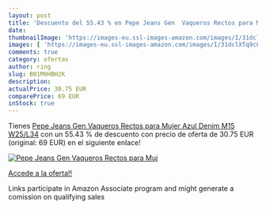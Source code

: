 ```yaml
---
layout: post
title: 'Descuento del 55.43 % en Pepe Jeans Gen  Vaqueros Rectos para Muj'
date: 
thumbnailImage: 'https://images-eu.ssl-images-amazon.com/images/I/31dclXTq9cL._SL200_.jpg'
images: [ 'https://images-eu.ssl-images-amazon.com/images/I/31dclXTq9cL._SL200_.jpg' ]
comments: true
category: ofertas
author: ring
slug: B01M9HBH2K
description:
actualPrice: 30.75 EUR
comparePrice: 69 EUR
inStock: true
---
```


Tienes [Pepe Jeans Gen  Vaqueros Rectos para Mujer  Azul  Denim M15   W25/L34](https://www.amazon.es/dp/B01M9HBH2K/?tag=tolees-21) con un 55.43 % de descuento con precio de oferta de 30.75 EUR (original: 69 EUR) en el siguiente enlace!

[![Pepe Jeans Gen  Vaqueros Rectos para Muj](https://images-eu.ssl-images-amazon.com/images/I/31dclXTq9cL._SL200_.jpg)](https://www.amazon.es/dp/B01M9HBH2K/?tag=tolees-21)

[Accede a la oferta!!](https://www.amazon.es/dp/B01M9HBH2K/?tag=tolees-21)

Links participate in Amazon Associate program and might generate a comission on qualifying sales


